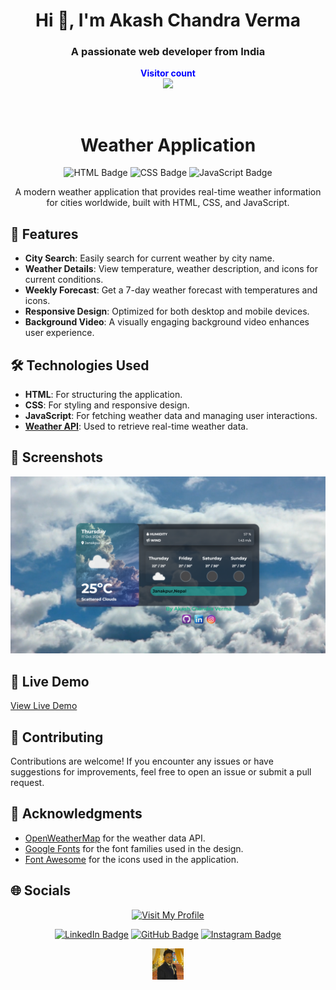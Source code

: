 <h1 align="center">Hi 👋, I'm Akash Chandra Verma</h1>
<h3 align="center">A passionate web developer from India</h3>
<p align="center">
  <b style="color: blue;  ">Visitor count</b>
  <br>
  <a style="" href="https://github.com/Akki-soni">
  <img src="https://komarev.com/ghpvc/?username=akki-soni&label=Profile%20views&color=0e75b6&style=flat" />
  </a>
</p>
<p align="center"> <a href="https://twitter.com/" target="blank"><img src="https://img.shields.io/twitter/follow/?logo=twitter&style=for-the-badge" alt="" /></a> </p>

<h1 align="center">Weather Application</h1>

<p align="center">
  <img src="https://img.shields.io/badge/HTML-E34F26?style=for-the-badge&logo=html5&logoColor=white" alt="HTML Badge">
  <img src="https://img.shields.io/badge/CSS-1572B6?style=for-the-badge&logo=css3&logoColor=white" alt="CSS Badge">
  <img src="https://img.shields.io/badge/JavaScript-F7DF1E?style=for-the-badge&logo=javascript&logoColor=black" alt="JavaScript Badge">
</p>

<p align="center">
  A modern weather application that provides real-time weather information for cities worldwide, built with HTML, CSS, and JavaScript.
</p>

## 🚀 Features

- **City Search**: Easily search for current weather by city name.
- **Weather Details**: View temperature, weather description, and icons for current conditions.
- **Weekly Forecast**: Get a 7-day weather forecast with temperatures and icons.
- **Responsive Design**: Optimized for both desktop and mobile devices.
- **Background Video**: A visually engaging background video enhances user experience.

## 🛠️ Technologies Used

- **HTML**: For structuring the application.
- **CSS**: For styling and responsive design.
- **JavaScript**: For fetching weather data and managing user interactions.
- **[Weather API](https://openweathermap.org/api)**: Used to retrieve real-time weather data.

## 🌟 Screenshots

![Weather App Screenshot](/data/Screenshot2.png)

## 🔗 Live Demo

[View Live Demo](https://prodigy-task-5-weather-app.vercel.app/)

## 🤝 Contributing

Contributions are welcome! If you encounter any issues or have suggestions for improvements, feel free to open an issue or submit a pull request.

## 🙏 Acknowledgments

- [OpenWeatherMap](https://openweathermap.org/) for the weather data API.
- [Google Fonts](https://fonts.google.com/) for the font families used in the design.
- [Font Awesome](https://fontawesome.com/) for the icons used in the application.

## 🌐 Socials

<div align="center">

[![Visit My Profile](https://img.shields.io/badge/Visit%20My%20Profile-%23121011.svg?style=for-the-badge&logo=github&logoColor=white)](https://github.com/Akki-soni)

[![LinkedIn Badge](https://img.shields.io/badge/LinkedIn-%230077B5.svg?logo=linkedin&logoColor=white)](https://www.linkedin.com/in/akashchandraverma/)
[![GitHub Badge](https://img.shields.io/badge/GitHub-%23121011.svg?style=for-the-badge&logo=github&logoColor=white)](https://github.com/Akki-soni)
[![Instagram Badge](https://img.shields.io/badge/Instagram-%23E4405F.svg?style=for-the-badge&logo=instagram&logoColor=white)](https://www.instagram.com/akki_214g/)

<a href="">
  <img src="data/logoo.jpeg" alt="Icon" style="vertical-align:middle; width:50px; height:auto;">
</a>

</div>
